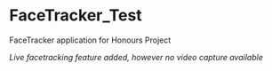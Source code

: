 # FaceTracker_Test

FaceTracker application for Honours Project

*Live facetracking feature added, however no video capture available*
